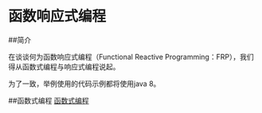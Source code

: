 # 函数响应式编程

##简介

在谈谈何为函数响应式编程（Functional Reactive Programming：FRP），我们得从函数式编程与响应式编程说起。

为了一致，举例使用的代码示例都将使用java 8。

##函数式编程
[函数式编程](https://zh.wikipedia.org/wiki/%E5%87%BD%E6%95%B8%E7%A8%8B%E5%BC%8F%E8%AA%9E%E8%A8%80)